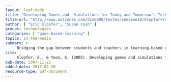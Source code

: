 ```yaml
---
layout: leaf-node
title: "Developing Games and  Simulations for Today and Tomorrow's Tech Savvy Youth"
title-url: "http://www.autzones.com/din6000/textes/semaine10/Klopfer+Yoon(2005).pdf"
author: [ "Eric Klopfer", "Susan Yoon" ]
groups: technologies
categories: [ "game-based-learning" ]
topics: in-the-media
summary: >
     Bridging the gap between students and teachers in learning-based games.
cite: |
     Klopfer, E., & Yoon, S. (2005). Developing games and simulations for today and tomorrow?s tech savvy youth. TechTrends, 49(3), 33-41.
pub-date: 2007-11-22
added-date: 2017-04-20
resource-type: pdf-document
---
```

